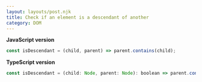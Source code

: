 ```yaml
---
layout: layouts/post.njk
title: Check if an element is a descendant of another
category: DOM
---
```


**JavaScript version**

```js
const isDescendant = (child, parent) => parent.contains(child);
```

**TypeScript version**

```js
const isDescendant = (child: Node, parent: Node): boolean => parent.contains(child);
```
